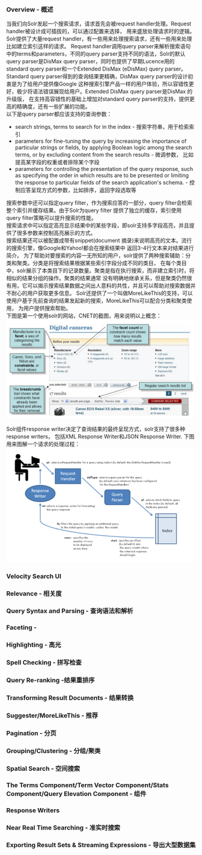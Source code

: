 ### Overview - 概述
当我们向Solr发起一个搜索请求，请求首先会被request handler处理。Request handler被设计成可插拔的，可以通过配置来选择，
用来盛放处理请求时的逻辑。Solr提供了大量request handler，有一些用来处理搜索请求，还有一些用来处理比如建立索引这样的请求。
Request handler调用query parser来解析搜索语句中的terms和parameters，不同的query parser支持不同的语法，Solr的默认
query parser是DisMax query parser，同时也提供了早期Lucence用的standard query parser和一个Extended DisMax (eDisMax) 
query parser。Standard query parser得到的查询结果更精确，DisMax query parser的设计初衷是为了给用户提供像Google
这种搜索引擎产品一样的用户体验，所以容错性更好，极少将语法错误展现给用户。Extended DisMax query parser是DisMax 的升级版，
在支持高容错性的基础上增加对standard query parser的支持，提供更高的精确度，还有一些扩展的功能。    
以下是query parser都应该支持的查询参数：
* search strings, terms to search for in the index - 搜索字符串，用于检索索引
* parameters for fine-tuning the query by increasing the importance of particular strings or fields, by
applying Boolean logic among the search terms, or by excluding content from the search results - 微调参数，
比如提高某字段的权重或者排除某个字段
* parameters for controlling the presentation of the query response, such as specifying the order in which
results are to be presented or limiting the response to particular fields of the search application's 
schema. - 控制应答呈现方式的参数，比如排序，返回字段选取等

搜索参数中还可以指定query filter，作为搜索应答的一部分，query filter会检索整个索引并缓存结果。由于Solr为query filter
提供了独立的缓存，索引使用query filter策略可以提升搜索的性能。    
搜索请求中可以指定高亮显示结果中的某些字段，即solr支持多字段高亮，并且提供了很多参数来控制高亮展示的方式。   
搜索结果还可以被配置成带有snippet(document 摘录)来说明高亮的文本。流行的搜索引擎，像Google和Yahoo!都会在搜索结果中
返回3-4行文本来对结果进行简介。
为了帮助对要搜索的内容一无所知的用户，solr提供了两种搜索辅助：分类和聚类。分类是将搜索结果根据某些索引字段分成不同的类目，
在每个类目中，solr展示了本类目下的记录数量。聚类是指在执行搜索，而非建立索引时，将相似的结果分组的操作。聚类的结果通常
没有明确地继承关系，但是聚类仍然很有用，它可以揭示搜索结果数据之间出人意料的共性，并且可以帮助对搜索数据并不耐心的用户获取更多信息。
Solr还提供了一个叫做MoreLikeThis的支持，可以使用户基于先前查询的结果发起新的搜索，MoreLikeThis可以配合分类和聚类使用，
为用户提供搜索帮助。    
下图是第一个使用solr的网站，CNET的截图，用来说明以上概念：
![solr-faceting-clustering.png](https://github.com/ZhangLaibao/machine_gun/blob/master/images/solr-faceting-clustering.png)

Solr组件response writer决定了查询结果的最终呈现方式，solr支持了很多种response writers，
包括XML Response Writer和JSON Response Writer.
下图用来图解一个请求的处理过程：
![solr-request-handle.png](https://github.com/ZhangLaibao/machine_gun/blob/master/images/solr-request-handle.png)
### Velocity Search UI
### Relevance - 相关度
### Query Syntax and Parsing - 查询语法和解析
### Faceting - 
### Highlighting - 高光
### Spell Checking - 拼写检查
### Query Re-ranking -结果重排序
### Transforming Result Documents - 结果转换
### Suggester/MoreLikeThis - 推荐
### Pagination - 分页
### Grouping/Clustering - 分组/聚类
### Spatial Search - 空间搜索
### The Terms Component/Term Vector Component/Stats Component/Query Elevation Component - 组件
### Response Writers
### Near Real Time Searching - 准实时搜索
### Exporting Result Sets & Streaming Expressions - 导出大型数据集
